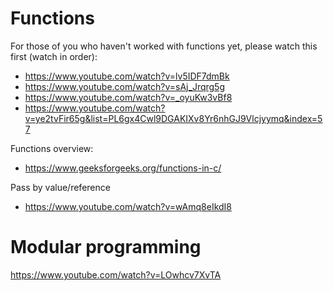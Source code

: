 # Functions

For those of you who haven't worked with functions yet, please watch this first (watch in order):
* https://www.youtube.com/watch?v=lv5IDF7dmBk
* https://www.youtube.com/watch?v=sAj_Jrqrg5g
* https://www.youtube.com/watch?v=_oyuKw3vBf8
* https://www.youtube.com/watch?v=ye2tvFir65g&list=PL6gx4Cwl9DGAKIXv8Yr6nhGJ9Vlcjyymq&index=57

Functions overview:
* https://www.geeksforgeeks.org/functions-in-c/

Pass by value/reference
* https://www.youtube.com/watch?v=wAmq8eIkdI8 

# Modular programming

https://www.youtube.com/watch?v=LOwhcv7XvTA 
